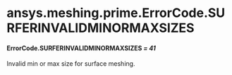# ansys.meshing.prime.ErrorCode.SURFERINVALIDMINORMAXSIZES

<a id="ansys.meshing.prime.ErrorCode.SURFERINVALIDMINORMAXSIZES"></a>

#### ErrorCode.SURFERINVALIDMINORMAXSIZES *= 41*

Invalid min or max size for surface meshing.

<!-- !! processed by numpydoc !! -->
